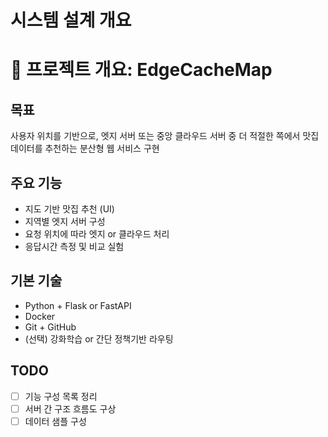 # 시스템 설계 개요

# 🧭 프로젝트 개요: EdgeCacheMap

## 목표
사용자 위치를 기반으로, 엣지 서버 또는 중앙 클라우드 서버 중 더 적절한 쪽에서 맛집 데이터를 추천하는 분산형 웹 서비스 구현

## 주요 기능
- 지도 기반 맛집 추천 (UI)
- 지역별 엣지 서버 구성
- 요청 위치에 따라 엣지 or 클라우드 처리
- 응답시간 측정 및 비교 실험

## 기본 기술
- Python + Flask or FastAPI
- Docker
- Git + GitHub
- (선택) 강화학습 or 간단 정책기반 라우팅

## TODO
- [ ] 기능 구성 목록 정리
- [ ] 서버 간 구조 흐름도 구상
- [ ] 데이터 샘플 구성
